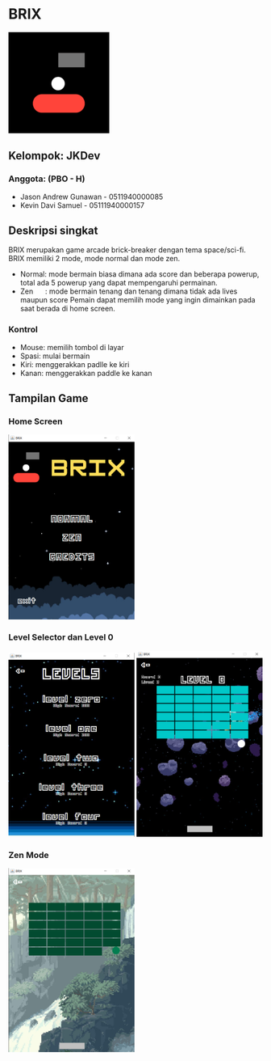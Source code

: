 # BRIX
![logo](https://github.com/jasandgun/brix/blob/main/./res/image/brixIcon.png?raw=true)

## Kelompok: JKDev
### Anggota: (PBO - H)
* Jason Andrew Gunawan - 0511940000085
* Kevin Davi Samuel - 05111940000157

## Deskripsi singkat
BRIX merupakan game arcade brick-breaker dengan tema space/sci-fi.
BRIX memiliki 2 mode, mode normal dan mode zen.
* Normal: mode bermain biasa dimana ada score dan beberapa powerup, total ada 5 powerup yang dapat mempengaruhi permainan.
* Zen&nbsp;&nbsp;&nbsp;&nbsp;&nbsp; : mode bermain tenang dan tenang dimana tidak ada lives maupun score
Pemain dapat memilih mode yang ingin dimainkan pada saat berada di home screen.

### Kontrol
* Mouse: memilih tombol di layar
* Spasi: mulai bermain
* Kiri: menggerakkan padlle ke kiri
* Kanan: menggerakkan paddle ke kanan

## Tampilan Game
### Home Screen
<img src="./res/image/screenshots/homeScreen.png" width="250"/>

### Level Selector dan Level 0
<img src="./res/image/screenshots/levelSelect.png" width="250"/> 
<img src="./res/image/screenshots/levelZero.png" width="250"/>

### Zen Mode
<img src="./res/image/screenshots/zenMode.png" width="250"/>